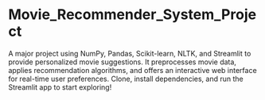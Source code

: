 # Movie_Recommender_System_Project
A major project using NumPy, Pandas, Scikit-learn, NLTK, and Streamlit to provide personalized movie suggestions. It preprocesses movie data, applies recommendation algorithms, and offers an interactive web interface for real-time user preferences. Clone, install dependencies, and run the Streamlit app to start exploring!

